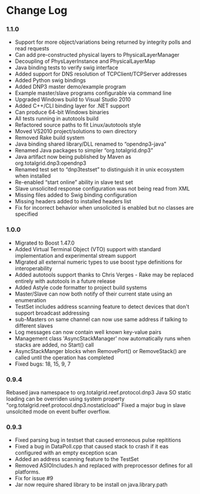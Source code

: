 Change Log
==============

### 1.1.0 ###

- Support for more object/variations being returned by integrity polls and read requests
- Can add pre-constructed physical layers to PhysicalLayerManager
- Decoupling of PhysLayerInstance and PhysicalLayerMap
- Java binding tests to verify swig interface
- Added support for DNS resolution of TCPClient/TCPServer addresses
- Added Python swig bindings
- Added DNP3 master demo/example program
- Example master/slave programs configurable via command line
- Upgraded Windows build to Visual Studio 2010
- Added C++/CLI binding layer for .NET support
- Can produce 64-bit Windows binaries
- All tests running in autotools build
- Refactored source paths to fit Linux/autotools style
- Moved VS2010 project/solutions to own directory
- Removed Rake build system
- Java binding shared library/DLL renamed to “opendnp3-java”
- Renamed Java packages to simpler “org.totalgrid.dnp3”
- Java artifact now being published by Maven as org.totalgrid.dnp3:opendnp3
- Renamed test set to “dnp3testset” to distinguish it in unix ecosystem when installed
- Re-enabled “start online” ability in slave test set
- Slave unsolicited response configuration was not being read from XML
- Missing files added to Swig binding configuration
- Missing headers added to installed headers list
- Fix for incorrect behavior when unsolicited is enabled but no classes are specified


### 1.0.0 ###
- Migrated to Boost 1.47.0
- Added Virtual Terminal Object (VTO) support with standard implementation and experimental stream support
- Migrated all external numeric types to use boost type definitions for interoperability
- Added autotools support thanks to Chris Verges - Rake may be replaced entirely with autotools in a future release
- Added Astyle code formatter to project build systems
- Master/Slave can now both notify of their current state using an enumeration
- TestSet includes address scanning feature to detect devices that don't support broadcast addressing
- sub-Masters on same channel can now use same address if talking to different slaves
- Log messages can now contain well known key-value pairs
- Management class 'AsyncStackManager' now automatically runs when stacks are added, no Start() call
- AsyncStackManger blocks when RemovePort() or RemoveStack() are called until the operation has completed
- Fixed bugs: 18, 15, 9, 7

### 0.9.4 ###
Rebased java namespace to org.totalgrid.reef.protocol.dnp3
Java SO static loading can be overriden using system property "org.totalgrid.reef.protocol.dnp3.nostaticload"
Fixed a major bug in slave unsolcited mode on event buffer overflow.


### 0.9.3 ###
- Fixed parsing bug in testset that caused erroneous pulse repititions
- Fixed a bug in DataPoll.cpp that caused stack to crash if it eas configured with an empty exception scan
- Added an address scanning feature to the TestSet
- Removed ASIOIncludes.h and replaced with preprocessor defines for all platforms.
- Fix for issue #9
- Jar now require shared library to be install on java.library.path




